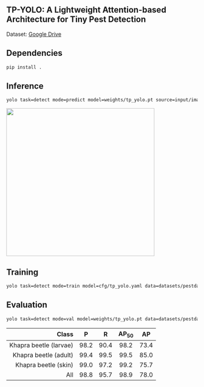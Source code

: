 ## TP-YOLO: A Lightweight Attention-based Architecture for Tiny Pest Detection 

Dataset: [Google Drive](https://drive.google.com/drive/folders/1d5AAjAsaas2aZZ5UGqI30eBaoaMEmU02?usp=drive_link)

## Dependencies
```sh
pip install .
```

## Inference
```sh
yolo task=detect mode=predict model=weights/tp_yolo.pt source=input/images save=True
```
<img src="https://github.com/Ericdiii/TP-YOLO/blob/main/figure/demo.png?raw=true" height="390"/>


## Training
```sh
yolo task=detect mode=train model=cfg/tp_yolo.yaml data=datasets/pestdata.yaml epochs=450 batch=4
```

## Evaluation
```sh
yolo task=detect mode=val model=weights/tp_yolo.pt data=datasets/pestdata_val.yaml
```

| Class                  | P    | R    | AP<sub>50 | AP   | 
| ----------------------:|:----:|:----:|:---------:|:----:|
| Khapra beetle (larvae) | 98.2 | 90.4 | 98.2      | 73.4 | 
| Khapra beetle (adult)  | 99.4 | 99.5 | 99.5      | 85.0 |
| Khapra beetle (skin)   | 99.0 | 97.2 | 99.2      | 75.7 |
| All                    | 98.8 | 95.7 | 98.9      | 78.0 |
